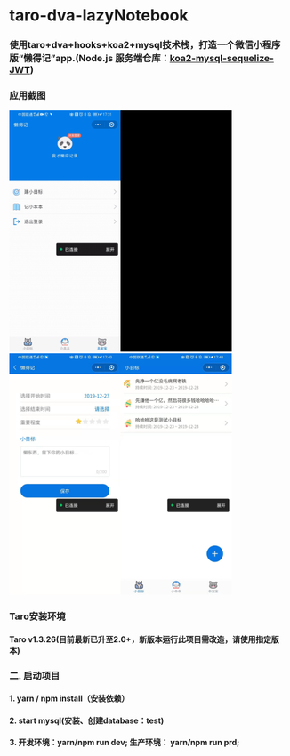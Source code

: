 # taro-dva-lazyNotebook
### 使用taro+dva+hooks+koa2+mysql技术栈，打造一个微信小程序版“懒得记”app.(Node.js 服务端仓库：[koa2-mysql-sequelize-JWT](https://github.com/ruralist-siyi/koa2-mysql-sequelize-JWT))

### 应用截图
<img src="https://github.com/ruralist-siyi/taro-dva-lazyNotebook/blob/master/src/assets/img/lp1.gif" width="200"/><img src="https://github.com/ruralist-siyi/taro-dva-lazyNotebook/blob/master/src/assets/img/lp2.gif" width="200"/><img src="https://github.com/ruralist-siyi/taro-dva-lazyNotebook/blob/master/src/assets/img/WechatIMG9.jpeg" width="200"/><img src="https://github.com/ruralist-siyi/taro-dva-lazyNotebook/blob/master/src/assets/img/WechatIMG7.jpeg" width="200"/>

### Taro安装环境
#### Taro v1.3.26(目前最新已升至2.0+，新版本运行此项目需改造，请使用指定版本)

### 二. 启动项目
#### 1. yarn / npm install（安装依赖）

#### 2. start mysql(安装、创建database：test)

#### 3. 开发环境：yarn/npm run dev; 生产环境： yarn/npm run prd;